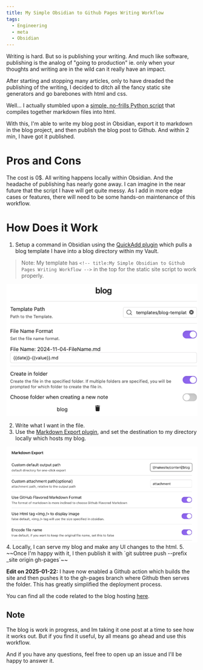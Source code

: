 ```yaml
---
title: My Simple Obsidian to Github Pages Writing Workflow
tags:
  - Engineering
  - meta
  - Obsidian
---
```


Writing is hard. But so is publishing your writing. And much like software, publishing is the analog of "going to production" ie. only when your thoughts and writing are in the wild can it really have an impact.

After starting and stopping many articles, only to have dreaded the publishing of the writing, I decided to ditch all the fancy static site generators and go barebones with html and css. 

Well... I actually stumbled upon a [simple, no-frills Python script](https://github.com/sunainapai/makesite) that compiles together markdown files into html. 

With this, I'm able to write my blog post in Obsidian, export it to markdown in the blog project, and then publish the blog post to Github. And within 2 min, I have got it published. 

# Pros and Cons
The cost is 0$. All writing happens locally within Obsidian. And the headache of publishing has nearly gone away.
I can imagine in the near future that the script I have will get quite messy. As I add in more edge cases or features, there will need to be some hands-on maintenance of this workflow.

# How Does it Work
1. Setup a command in Obsidian using the [QuickAdd plugin](https://github.com/chhoumann/quickadd) which pulls a blog template I have into a blog directory within my Vault. 

> Note: My template has `<!-- title:My Simple Obsidian to Github Pages Writing Workflow -->` in the top for the static site script to work properly.
<img src="attachment/ed6b39690cd6f4f1b095ee0794a7d301.png" />

2. Write what I want in the file. 
3. Use the [Markdown Export plugin](https://github.com/bingryan/obsidian-markdown-export-plugin), and set the destination to my directory locally which hosts my blog. 
<img src="attachment/aab971c9bb282650d587b484cc8a58e0.png" />
4. Locally, I can serve my blog and make any UI changes to the html. 
5. ~~Once I'm happy with it, I then publish it with `git subtree push --prefix _site origin gh-pages`~~
   
   **Edit on 2025-01-22:** I have now enabled a Github action which builds the site and then pushes it to the gh-pages branch where Github then serves the folder. This has greatly simplified the deployment process.

You can find all the code related to the blog hosting [here](https://github.com/andrewgy8/my-page). 

## Note
The blog is work in progress, and Im taking it one post at a time to see how it works out. But if you find it useful, by all means go ahead and use this workflow. 

And if you have any questions, feel free to open up an issue and I'll be happy to answer it. 

